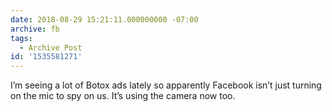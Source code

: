 ```yaml
---
date: 2018-08-29 15:21:11.000000000 -07:00
archive: fb
tags: 
  - Archive Post
id: '1535581271'
---
```


I’m seeing a lot of Botox ads lately so apparently Facebook isn’t just turning on the mic to spy on us. It’s using the camera now too.
